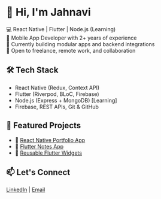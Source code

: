 # 👋 Hi, I'm Jahnavi

💻 React Native | Flutter | Node.js (Learning)  
📱 Mobile App Developer with 2+ years of experience  
🌱 Currently building modular apps and backend integrations  
🚀 Open to freelance, remote work, and collaboration

## 🛠️ Tech Stack
- React Native (Redux, Context API)
- Flutter (Riverpod, BLoC, Firebase)
- Node.js (Express + MongoDB) [Learning]
- Firebase, REST APIs, Git & GitHub

## 📌 Featured Projects
- 🧭 [React Native Portfolio App]()
- 📱 [Flutter Notes App]()
- 🔧 [Reusable Flutter Widgets]()

## 📫 Let's Connect
[LinkedIn](https://www.linkedin.com/in/jahnavi-joshi-79864421b/) | [Email](mailto:jahnavij1705@gmail.com)
